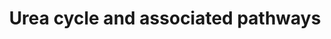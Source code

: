 ---
annotations:
- id: CL:0000182
  parent: native cell
  type: Cell Type Ontology
  value: hepatocyte
- id: DOID:9278
  parent: genetic disease
  type: Disease Ontology
  value: hyperargininemia
- id: DOID:9273
  parent: genetic disease
  type: Disease Ontology
  value: citrullinemia
- id: DOID:9280
  parent: genetic disease
  type: Disease Ontology
  value: carbamoyl phosphate synthetase I deficiency disease
- id: PW:0000013
  parent: disease pathway
  type: Pathway Ontology
  value: disease pathway
- id: PW:0002142
  parent: disease pathway
  type: Pathway Ontology
  value: inborn error of urea cycle pathway
- id: DOID:14755
  parent: genetic disease
  type: Disease Ontology
  value: argininosuccinic aciduria
- id: PW:0000076
  parent: classic metabolic pathway
  type: Pathway Ontology
  value: urea cycle pathway
- id: DOID:9271
  parent: genetic disease
  type: Disease Ontology
  value: ornithine carbamoyltransferase deficiency
- id: DOID:9267
  parent: genetic disease
  type: Disease Ontology
  value: urea cycle disorder
authors:
- IreneHemel
- DeSl
- Fehrhart
- Egonw
citedin:
- link: PMC8751594
description: 'The urea cycle converts toxic nitrogenous compounds to excretable urea
  in five biochemical reactions. It is also the source for endogenous arginine, ornithine
  and citrulline production. The process mainly takes place in the liver, partly in
  the mitochondria and partly in the cytoplasm of the hepatocytes. There are several
  pathways associated with  the urea cycle and with the associated disorders, parts
  of these pathways are also pictured here.   Because there is no alternative way
  to convert toxic nitrogenous compounds, defects in the enzymes or transporters can
  lead to several diseases (diseases highlighted in pink). The diseases are characterised
  by hyperammonemia, respiratory alkalosis and encephalopathy and the severity of
  the disease depends on the severity of the defect and the place of the defect in
  the cycle. Severe forms usually have an onset in infancy, while mild forms can also
  present in adulthood.  This pathway was inspired by Chapter 4 of the book of Blau
  (ISBN 3642403360 (978-3642403361)).  For the Urea cycle without additional pathways
  see: WP4571'
last-edited: 2021-11-30
ndex: 3d674911-8b6c-11eb-9e72-0ac135e8bacf
organisms:
- Homo sapiens
redirect_from:
- /index.php/Pathway:WP4595
- /instance/WP4595
- /instance/WP4595_rr120393
revision: r120393
schema-jsonld:
- '@context': https://schema.org/
  '@id': https://wikipathways.github.io/pathways/WP4595.html
  '@type': Dataset
  creator:
    '@type': Organization
    name: WikiPathways
  description: 'The urea cycle converts toxic nitrogenous compounds to excretable
    urea in five biochemical reactions. It is also the source for endogenous arginine,
    ornithine and citrulline production. The process mainly takes place in the liver,
    partly in the mitochondria and partly in the cytoplasm of the hepatocytes. There
    are several pathways associated with  the urea cycle and with the associated disorders,
    parts of these pathways are also pictured here.   Because there is no alternative
    way to convert toxic nitrogenous compounds, defects in the enzymes or transporters
    can lead to several diseases (diseases highlighted in pink). The diseases are
    characterised by hyperammonemia, respiratory alkalosis and encephalopathy and
    the severity of the disease depends on the severity of the defect and the place
    of the defect in the cycle. Severe forms usually have an onset in infancy, while
    mild forms can also present in adulthood.  This pathway was inspired by Chapter
    4 of the book of Blau (ISBN 3642403360 (978-3642403361)).  For the Urea cycle
    without additional pathways see: WP4571'
  keywords:
  - 1-Pyrroline-5-carboxylate
  - ALT
  - ARG1
  - ASL
  - ASS1
  - AST
  - AST2
  - Acetyl-CoA
  - Alanine
  - Arginine
  - Argininosuccinate
  - Aspartate
  - CPS1
  - Carbamoyl-phosphate
  - Citrin(SLC25A13)
  - Citrulline
  - FUM
  - Fumarate
  - GDH
  - GLS2
  - Glutamate
  - Glutamine
  - HCO3-
  - L-Glutamatey-semialdehyde
  - LDH
  - Lactate
  - MDH
  - MDH2
  - Malate
  - N-acetylglutamate
  - NAGS
  - NH4+
  - Nitric oxide
  - OAT
  - OMP
  - ORNT1
  - OTC
  - Ornithine
  - Orotate
  - Orotidine
  - Oxalacetate
  - P5CR
  - P5CS
  - Proline
  - Pyruvate
  - SLC25A12
  - UMP
  - Uracil
  - Urea
  - Uridine
  - a-Ketoglutarate
  - eNOS
  - iNOS
  - nNOS
  license: CC0
  name: Urea cycle and associated pathways
seo: CreativeWork
title: Urea cycle and associated pathways
wpid: WP4595
---